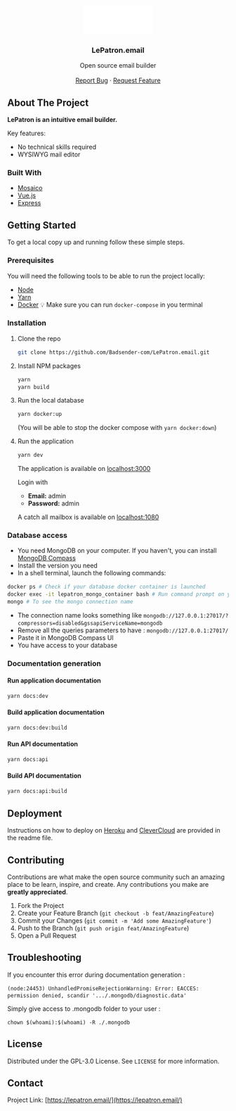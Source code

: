 <!-- PROJECT LOGO -->
<br />
<p align="center">
  <a href="https://github.com/Badsender-com/LePatron.email">
    <img src="public/media/logo_blanc.png" alt="Logo">
  </a>

  <h3 align="center">LePatron.email</h3>

  <p align="center">
    Open source email builder
    <br />
    <br />
    <a href="https://github.com/Badsender-com/LePatron.email/issues">Report Bug</a>
    ·
    <a href="https://github.com/Badsender-com/LePatron.email/issues">Request Feature</a>
  </p>
</p>

<!-- ABOUT THE PROJECT -->

## About The Project

**LePatron is an intuitive email builder.**

Key features:

- No technical skills required
- WYSIWYG mail editor

### Built With

- [Mosaico](https://github.com/voidlabs/mosaico)
- [Vue.js](https://vuejs.org/)
- [Express](https://expressjs.com/)

<!-- GETTING STARTED -->

## Getting Started

To get a local copy up and running follow these simple steps.

### Prerequisites

You will need the following tools to be able to run the project locally:

- [Node]()
- [Yarn]()
- [Docker]() 💡 Make sure you can run `docker-compose` in you terminal

### Installation

1. Clone the repo

   ```sh
   git clone https://github.com/Badsender-com/LePatron.email.git
   ```

2. Install NPM packages

   ```bash
   yarn
   yarn build
   ```

3. Run the local database

   ```bash
   yarn docker:up
   ```

   (You will be able to stop the docker compose with `yarn docker:down`)

4. Run the application

   ```bash
   yarn dev
   ```

   The application is available on [localhost:3000](http://localhost:3000)

   Login with

   - **Email:** admin
   - **Password:** admin

   A catch all mailbox is available on [localhost:1080](http://localhost:1080/)

### Database access

- You need MongoDB on your computer. If you haven't, you can install [MongoDB Compass](https://www.mongodb.com/try/download/compass)
- Install the version you need
- In a shell terminal, launch the following commands:

```bash
docker ps # Check if your database docker container is launched
docker exec -it lepatron_mongo_container bash # Run command prompt on your docker container
mongo # To see the mongo connection name
```

- The connection name looks something like `mongodb://127.0.0.1:27017/?compressors=disabled&gssapiServiceName=mongodb`
- Remove all the queries parameters to have : `mongodb://127.0.0.1:27017/`
- Paste it in MongoDB Compass UI
- You have access to your database

### Documentation generation

#### Run application documentation

```bash
yarn docs:dev
```

#### Build application documentation

```bash
yarn docs:dev:build
```

#### Run API documentation

```bash
yarn docs:api
```

#### Build API documentation

```bash
yarn docs:api:build
```

## Deployment

Instructions on how to deploy on [Heroku](./DEPLOYMENT.md##-How-to-deploy-on-Heroku:) and [CleverCloud](./DEPLOYMENT.md##-How-to-deploy-on-CleverCloud) are provided in the readme file.

<!-- CONTRIBUTING -->

## Contributing

Contributions are what make the open source community such an amazing place to be learn, inspire, and create. Any contributions you make are **greatly appreciated**.

1. Fork the Project
2. Create your Feature Branch (`git checkout -b feat/AmazingFeature`)
3. Commit your Changes (`git commit -m 'Add some AmazingFeature'`)
4. Push to the Branch (`git push origin feat/AmazingFeature`)
5. Open a Pull Request

## Troubleshooting

If you encounter this error during documentation generation :

```
(node:24453) UnhandledPromiseRejectionWarning: Error: EACCES: permission denied, scandir '.../.mongodb/diagnostic.data'
```

Simply give access to .mongodb folder to your user :

```
chown $(whoami):$(whoami) -R ./.mongodb
```

<!-- LICENSE -->

## License

Distributed under the GPL-3.0 License. See `LICENSE` for more information.

<!-- CONTACT -->

## Contact

Project Link: [https://lepatron.email/](https://lepatron.email/)
